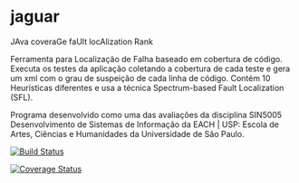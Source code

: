 jaguar
======

JAva coveraGe faUlt locAlization Rank

Ferramenta para Localização de Falha baseado em cobertura de código.
Executa os testes da aplicação coletando a cobertura de cada teste e gera um xml com o grau de suspeição de cada linha de código. Contém 10 Heurísticas diferentes e usa a técnica Spectrum-based Fault Localization (SFL).

Programa desenvolvido como uma das avaliações da disciplina SIN5005	Desenvolvimento de Sistemas de Informação da EACH | USP: Escola de Artes, Ciências e Humanidades da Universidade de São Paulo.

[![Build Status](https://travis-ci.org/henriquelemos0/jaguar.svg)](https://travis-ci.org/henriquelemos0/jaguar)

[![Coverage Status](https://coveralls.io/repos/henriquelemos0/jaguar/badge.png?branch=master)](https://coveralls.io/r/henriquelemos0/jaguar?branch=master)
